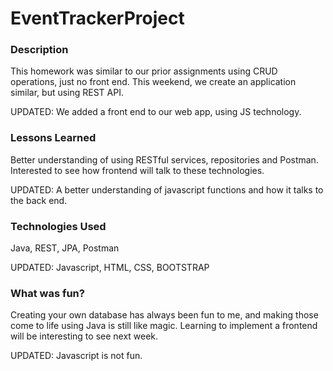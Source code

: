 # EventTrackerProject

### Description
This homework was similar to our prior assignments using CRUD operations, just no front end. This weekend, we create an application similar, but using REST API.  

UPDATED:
We added a front end to our web app, using JS technology.

### Lessons Learned
Better understanding of using RESTful services, repositories and Postman. Interested to see how frontend will talk to these technologies.

UPDATED:
A better understanding of javascript functions and how it talks to the back end.

### Technologies Used
Java, REST, JPA, Postman

UPDATED:
Javascript, HTML, CSS, BOOTSTRAP


### What was fun?

Creating your own database has always been fun to me, and making those come to life using Java is still like magic. Learning to implement a frontend will be interesting to see next week.

UPDATED:
Javascript is not fun. 
